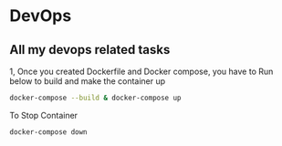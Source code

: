 # DevOps
## All my devops related tasks


1, Once you created Dockerfile and Docker compose, you have to Run  below to build and make the container up 
```bash
docker-compose --build & docker-compose up
```
To Stop Container 
```bash
docker-compose down
```
